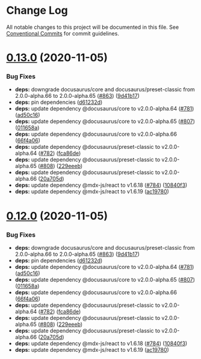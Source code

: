 # Change Log

All notable changes to this project will be documented in this file.
See [Conventional Commits](https://conventionalcommits.org) for commit guidelines.

# [0.13.0](https://github.com/spaship/spaship/compare/v0.11.1...v0.13.0) (2020-11-05)

### Bug Fixes

- **deps:** downgrade docusaurus/core and docusaurus/preset-classic from 2.0.0-alpha.66 to 2.0.0-alpha.65 ([#863](https://github.com/spaship/spaship/issues/863)) ([9d41b17](https://github.com/spaship/spaship/commit/9d41b17e51864cb6aefe43fdeca90bba767eb6b0))
- **deps:** pin dependencies ([d61232d](https://github.com/spaship/spaship/commit/d61232deea629aab2daedc8bf5475cb9f4a3f258))
- **deps:** update dependency @docusaurus/core to v2.0.0-alpha.64 ([#781](https://github.com/spaship/spaship/issues/781)) ([ad50c16](https://github.com/spaship/spaship/commit/ad50c1630f8ff13de4587ebc2642b55974c45bde))
- **deps:** update dependency @docusaurus/core to v2.0.0-alpha.65 ([#807](https://github.com/spaship/spaship/issues/807)) ([011658a](https://github.com/spaship/spaship/commit/011658acc0f316ff742afac4104cf40adae8646e))
- **deps:** update dependency @docusaurus/core to v2.0.0-alpha.66 ([66f4a06](https://github.com/spaship/spaship/commit/66f4a062e1273026098d3835a6e16fb32bb67e4d))
- **deps:** update dependency @docusaurus/preset-classic to v2.0.0-alpha.64 ([#782](https://github.com/spaship/spaship/issues/782)) ([fca86de](https://github.com/spaship/spaship/commit/fca86dece6056d5cac61718186e9c715448af3c0))
- **deps:** update dependency @docusaurus/preset-classic to v2.0.0-alpha.65 ([#808](https://github.com/spaship/spaship/issues/808)) ([229eeeb](https://github.com/spaship/spaship/commit/229eeebd96fb5ccc7578a3cdf136a23b96057c20))
- **deps:** update dependency @docusaurus/preset-classic to v2.0.0-alpha.66 ([20a705d](https://github.com/spaship/spaship/commit/20a705dafc1fb1fa69528498fefae95f7003fcd9))
- **deps:** update dependency @mdx-js/react to v1.6.18 ([#784](https://github.com/spaship/spaship/issues/784)) ([10840f3](https://github.com/spaship/spaship/commit/10840f389288d96e81d5a7eae55b5dff22149675))
- **deps:** update dependency @mdx-js/react to v1.6.19 ([ac19780](https://github.com/spaship/spaship/commit/ac19780d92a2b820e2d00596dc284d8277dbb9e0))

# [0.12.0](https://github.com/spaship/spaship/compare/v0.11.1...v0.12.0) (2020-11-05)

### Bug Fixes

- **deps:** downgrade docusaurus/core and docusaurus/preset-classic from 2.0.0-alpha.66 to 2.0.0-alpha.65 ([#863](https://github.com/spaship/spaship/issues/863)) ([9d41b17](https://github.com/spaship/spaship/commit/9d41b17e51864cb6aefe43fdeca90bba767eb6b0))
- **deps:** pin dependencies ([d61232d](https://github.com/spaship/spaship/commit/d61232deea629aab2daedc8bf5475cb9f4a3f258))
- **deps:** update dependency @docusaurus/core to v2.0.0-alpha.64 ([#781](https://github.com/spaship/spaship/issues/781)) ([ad50c16](https://github.com/spaship/spaship/commit/ad50c1630f8ff13de4587ebc2642b55974c45bde))
- **deps:** update dependency @docusaurus/core to v2.0.0-alpha.65 ([#807](https://github.com/spaship/spaship/issues/807)) ([011658a](https://github.com/spaship/spaship/commit/011658acc0f316ff742afac4104cf40adae8646e))
- **deps:** update dependency @docusaurus/core to v2.0.0-alpha.66 ([66f4a06](https://github.com/spaship/spaship/commit/66f4a062e1273026098d3835a6e16fb32bb67e4d))
- **deps:** update dependency @docusaurus/preset-classic to v2.0.0-alpha.64 ([#782](https://github.com/spaship/spaship/issues/782)) ([fca86de](https://github.com/spaship/spaship/commit/fca86dece6056d5cac61718186e9c715448af3c0))
- **deps:** update dependency @docusaurus/preset-classic to v2.0.0-alpha.65 ([#808](https://github.com/spaship/spaship/issues/808)) ([229eeeb](https://github.com/spaship/spaship/commit/229eeebd96fb5ccc7578a3cdf136a23b96057c20))
- **deps:** update dependency @docusaurus/preset-classic to v2.0.0-alpha.66 ([20a705d](https://github.com/spaship/spaship/commit/20a705dafc1fb1fa69528498fefae95f7003fcd9))
- **deps:** update dependency @mdx-js/react to v1.6.18 ([#784](https://github.com/spaship/spaship/issues/784)) ([10840f3](https://github.com/spaship/spaship/commit/10840f389288d96e81d5a7eae55b5dff22149675))
- **deps:** update dependency @mdx-js/react to v1.6.19 ([ac19780](https://github.com/spaship/spaship/commit/ac19780d92a2b820e2d00596dc284d8277dbb9e0))

